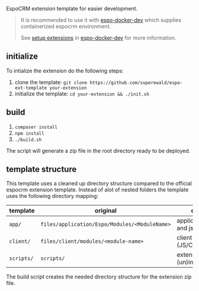 EspoCRM extension template for easier development.

> It is recommended to use it with [espo-docker-dev] which supplies containerized espocrm environment.
>
> See [setup extensions]() in [espo-docker-dev] for more information.

## initialize

To intialize the extension do the following steps:

1. clone the template: `git clone https://github.com/superewald/espo-ext-template your-extension`
1. initialize the template: `cd your-extension && ./init.sh`

## build

1. `composer install`
1. `npm install`
1. `./build.sh` 

The script will generate a zip file in the root directory ready to be deployed.

[espo-docker-dev]: https://github.com/superewald/espo-docker-dev
[setup extensions]: https://github.com/superewald/espo-docker-dev#setup-extensions

## template structure

This template uses a cleaned up directory structure compared to the official espocrm extension template. Instead of alot of nested folders the template uses the following directory mapping:

| template | original | description|
|---|---|---|
| `app/` | `files/application/Espo/Modules/<ModuleName>` | application files (php and json) |
| `client/` | `files/client/modules/<module-name>` | client files (JS/CSS/LESS/HTML) |
| `scripts/` | `scripts/` | extension hooks (for (un)install)|

The build script creates the needed directory structure for the extension zip file. 